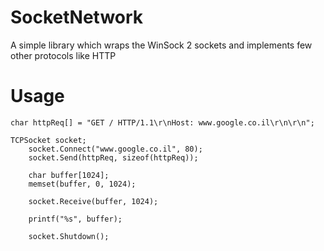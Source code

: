 SocketNetwork
=============

A simple library which wraps the WinSock 2 sockets and implements few other protocols like HTTP


Usage
=============


    char httpReq[] = "GET / HTTP/1.1\r\nHost: www.google.co.il\r\n\r\n";
    
    TCPSocket socket;
		socket.Connect("www.google.co.il", 80);
		socket.Send(httpReq, sizeof(httpReq));

		char buffer[1024];
		memset(buffer, 0, 1024);

		socket.Receive(buffer, 1024);

		printf("%s", buffer);

		socket.Shutdown();
